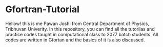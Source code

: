 # Gfortran-Tutorial
Hellow! this is me Pawan Joshi from Central Department of Physics, Tribhuvan Univerity. In this repository, you can find all the tutorilas and practice codes taught in computational class to 2077 batch students. All codes are written in Gfortan and the basics of it is also discussed.
